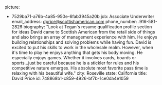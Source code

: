 picture:
  - 7529ba71-a76b-4a85-950e-6fab3945a20b
job: Associate Underwriter
email_address: dprice@scottishamerican.com
phone_number: .916-581-2826
biography: "Look at Tegan's resume qualification profile section for ideas David came to Scottish American from the retail side of things and also brings an array of management experience with him. He enjoys building relationships and solving problems while having fun. David is excited to put his skills to work in the wholesale realm. However, when it's time to play he enjoys anything that gets his body moving. He especially enjoys games. Whether it involves cards, boards or sports...just be careful because he is a stickler for rules and his competitive nature emerges. His absolute most favorite pass time is relaxing with his beautiful wife."
city: Roseville
state: California
title: David Price
id: 748868b1-c859-4926-bf7b-1ce0da4e1059

